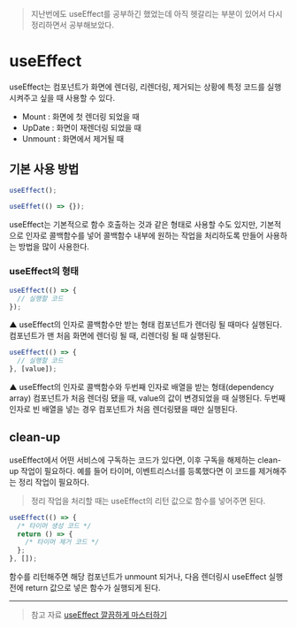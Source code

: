 > 지난번에도 useEffect를 공부하긴 했었는데 아직 헷갈리는 부분이 있어서 다시 정리하면서 공부해보았다.

# useEffect

useEffect는 컴포넌트가 화면에 렌더링, 리렌더링, 제거되는 상황에 특정 코드를 실행시켜주고 싶을 때 사용할 수 있다.

- Mount : 화면에 첫 렌더링 되었을 때
- UpDate : 화면이 재렌더링 되었을 때
- Unmount : 화면에서 제거될 때

## 기본 사용 방법

```jsx
useEffect();
```

```jsx
useEffet(() => {});
```

useEffect는 기본적으로 함수 호출하는 것과 같은 형태로 사용할 수도 있지만, 기본적으로 인자로 콜백함수를 넣어 콜백함수 내부에 원하는 작업을 처리하도록 만들어 사용하는 방법을 많이 사용한다.

### useEffect의 형태

```jsx
useEffect(() => {
  // 실행할 코드
});
```

▲ useEffect의 인자로 콜백함수만 받는 형태
컴포넌트가 렌더링 될 때마다 실행된다.
컴포넌트가 맨 처음 화면에 렌더링 될 때, 리렌더링 될 때 실행된다.

```jsx
useEffect(() => {
  // 실행할 코드
}, [value]);
```

▲ useEffect의 인자로 콜백함수와 두번째 인자로 배열을 받는 형태(dependency array)
컴포넌트가 처음 렌더링 됐을 때, value의 값이 변경되었을 때 실행된다.
두번째 인자로 빈 배열을 넣는 경우 컴포넌트가 처음 렌더링됐을 때만 실행된다.

## clean-up

useEffect에서 어떤 서비스에 구독하는 코드가 있다면, 이후 구독을 해제하는 clean-up 작업이 필요하다.
예를 들어 타이머, 이벤트리스너를 등록했다면 이 코드를 제거해주는 정리 작업이 필요하다.

> 정리 작업을 처리할 때는 useEffect의 리턴 값으로 함수를 넣어주면 된다.

```jsx
useEffect(() => {
  /* 타이머 생성 코드 */
  return () => {
    /* 타이머 제거 코드 */
  };
}, []);
```

함수를 리턴해주면 해당 컴포넌트가 unmount 되거나, 다음 렌더링시 useEffect 실행 전에 return 값으로 넣은 함수가 실행되게 된다.

---

> 참고 자료
> [useEffect 깔끔하게 마스터하기](https://youtu.be/kyodvzc5GHU)
